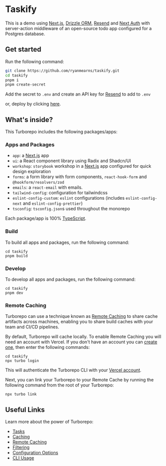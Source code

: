 # Taskify

This is a demo using [Next.js](https://nextjs.org/), [Drizzle ORM](https://orm.drizzle.team), [Resend](https://resend.com/) and [Next Auth](https://next-auth.js.org) with server-action middleware of an open-source todo app configured for a Postgres database.

## Get started

Run the following command:

```sh
git clone https://github.com/ryanmearns/taskify.git
cd taskify
pnpm i
pnpm create-secret
```

Add the secret to `.env` and create an API key for [Resend](https://resend.com/) to add to `.env`

or, deploy by clicking [here](https://vercel.com/new/clone?repository-url=https://github.com/ryanmearns/taskify&name=taskify&stores=%5B%7B%22type%22%3A%22postgres%22%7D%5D&repository-name=taskify&env=NEXTAUTH_SECRET,RESEND_API_KEY&root-directory=apps%2Fapp).

## What's inside?

This Turborepo includes the following packages/apps:

### Apps and Packages

- `app`: a [Next.js](https://nextjs.org/) app
- `ui`: a React component library using Radix and Shadcn/UI
- `workshop`: `storybook` workshop in a [Next.js](https://nextjs.org/) app configured for quick design exploration
- `forms`: a form library with form components, `react-hook-form` and `@hookform/resolvers/zod`
- `emails`: a `react-email` with emails.
- `tailwind-config`: configuration for tailwindcss
- `eslint-config-custom`: `eslint` configurations (includes `eslint-config-next` and `eslint-config-prettier`)
- `tsconfig`: `tsconfig.json`s used throughout the monorepo

Each package/app is 100% [TypeScript](https://www.typescriptlang.org/).

### Build

To build all apps and packages, run the following command:

```
cd taskify
pnpm build
```

### Develop

To develop all apps and packages, run the following command:

```
cd taskify
pnpm dev
```

### Remote Caching

Turborepo can use a technique known as [Remote Caching](https://turbo.build/repo/docs/core-concepts/remote-caching) to share cache artifacts across machines, enabling you to share build caches with your team and CI/CD pipelines.

By default, Turborepo will cache locally. To enable Remote Caching you will need an account with Vercel. If you don't have an account you can [create one](https://vercel.com/signup), then enter the following commands:

```
cd taskify
npx turbo login
```

This will authenticate the Turborepo CLI with your [Vercel account](https://vercel.com/docs/concepts/personal-accounts/overview).

Next, you can link your Turborepo to your Remote Cache by running the following command from the root of your Turborepo:

```
npx turbo link
```

## Useful Links

Learn more about the power of Turborepo:

- [Tasks](https://turbo.build/repo/docs/core-concepts/monorepos/running-tasks)
- [Caching](https://turbo.build/repo/docs/core-concepts/caching)
- [Remote Caching](https://turbo.build/repo/docs/core-concepts/remote-caching)
- [Filtering](https://turbo.build/repo/docs/core-concepts/monorepos/filtering)
- [Configuration Options](https://turbo.build/repo/docs/reference/configuration)
- [CLI Usage](https://turbo.build/repo/docs/reference/command-line-reference)
